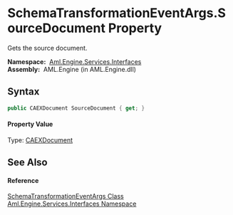 SchemaTransformationEventArgs.SourceDocument Property
=====================================================
Gets the source document.

  **Namespace:**  [Aml.Engine.Services.Interfaces][1]  
  **Assembly:**  AML.Engine (in AML.Engine.dll)

Syntax
------

```csharp
public CAEXDocument SourceDocument { get; }
```

#### Property Value
Type: [CAEXDocument][2]

See Also
--------

#### Reference
[SchemaTransformationEventArgs Class][3]  
[Aml.Engine.Services.Interfaces Namespace][1]  

[1]: ../README.md
[2]: ../../Aml.Engine.CAEX/CAEXDocument/README.md
[3]: README.md
[4]: https://www.automationml.org
[5]: ../../icons/logoShade.png